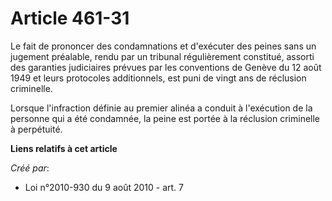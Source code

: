 # Article 461-31

Le fait de prononcer des condamnations et d'exécuter des peines sans un jugement préalable, rendu par un tribunal
régulièrement constitué, assorti des garanties judiciaires prévues par les conventions de Genève du 12 août 1949 et leurs
protocoles additionnels, est puni de vingt ans de réclusion criminelle.

Lorsque l'infraction définie au premier alinéa a conduit à l'exécution de la personne qui a été condamnée, la peine est
portée à la réclusion criminelle à perpétuité.

**Liens relatifs à cet article**

_Créé par_:

  - Loi n°2010-930 du 9 août 2010 - art. 7
